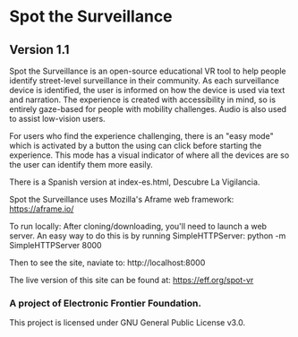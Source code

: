 # Spot the Surveillance
## Version 1.1
Spot the Surveillance is an open-source educational VR tool to help people identify street-level surveillance in their community. As each surveillance device is identified, the user is informed on how the device is used via text and narration. The experience is created with accessibility in mind, so is entirely gaze-based for people with mobility challenges. Audio is also used to assist low-vision users.

For users who find the experience challenging, there is an "easy mode" which is activated by a button the using can click before starting the experience. This mode has a visual indicator of where all the devices are so the user can identify them more easily.

There is a Spanish version at index-es.html, Descubre La Vigilancia.

Spot the Surveillance uses Mozilla's Aframe web framework: https://aframe.io/

To run locally:
After cloning/downloading, you'll need to launch a web server. An easy way to do this is by running SimpleHTTPServer:
python -m SimpleHTTPServer 8000

Then to see the site, naviate to: http://localhost:8000

The live version of this site can be found at: https://eff.org/spot-vr

### A project of Electronic Frontier Foundation.
This project is licensed under GNU General Public License v3.0.
